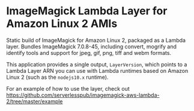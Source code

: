 # ImageMagick Lambda Layer for Amazon Linux 2 AMIs

Static build of ImageMagick for Amazon Linux 2, packaged as a Lambda layer. 
Bundles ImageMagick 7.0.8-45, including convert, mogrify and identify tools
and support for jpeg, gif, png, tiff and webm formats.

This application provides a single output, `LayerVersion`, which points to a
Lambda Layer ARN you can use with Lambda runtimes based on Amazon Linux 2 (such
as the `nodejs10.x` runtime).

For an example of how to use the layer, check out 
https://github.com/serverlesspub/imagemagick-aws-lambda-2/tree/master/example
